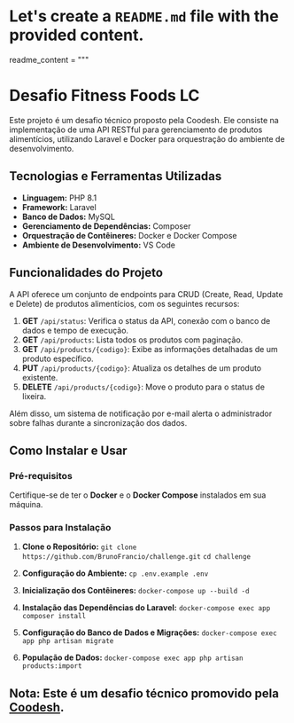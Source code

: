 # Let's create a `README.md` file with the provided content.

readme_content = """
# Desafio Fitness Foods LC

Este projeto é um desafio técnico proposto pela Coodesh. Ele consiste na implementação de uma API RESTful para gerenciamento de produtos alimentícios, utilizando Laravel e Docker para orquestração do ambiente de desenvolvimento.

## Tecnologias e Ferramentas Utilizadas

- **Linguagem:** PHP 8.1
- **Framework:** Laravel
- **Banco de Dados:** MySQL
- **Gerenciamento de Dependências:** Composer
- **Orquestração de Contêineres:** Docker e Docker Compose
- **Ambiente de Desenvolvimento:** VS Code

## Funcionalidades do Projeto

A API oferece um conjunto de endpoints para CRUD (Create, Read, Update e Delete) de produtos alimentícios, com os seguintes recursos:

1. **GET** `/api/status`: Verifica o status da API, conexão com o banco de dados e tempo de execução.
2. **GET** `/api/products`: Lista todos os produtos com paginação.
3. **GET** `/api/products/{codigo}`: Exibe as informações detalhadas de um produto específico.
4. **PUT** `/api/products/{codigo}`: Atualiza os detalhes de um produto existente.
5. **DELETE** `/api/products/{codigo}`: Move o produto para o status de lixeira.

Além disso, um sistema de notificação por e-mail alerta o administrador sobre falhas durante a sincronização dos dados.

## Como Instalar e Usar

### Pré-requisitos

Certifique-se de ter o **Docker** e o **Docker Compose** instalados em sua máquina.

### Passos para Instalação

1. **Clone o Repositório:**
   `git clone https://github.com/BrunoFrancio/challenge.git`
   `cd challenge`
   
2. **Configuração do Ambiente:**
    `cp .env.example .env`    

3. **Inicialização dos Contêineres:**
    `docker-compose up --build -d`

4. **Instalação das Dependências do Laravel:**
    `docker-compose exec app composer install`

5. **Configuração do Banco de Dados e Migrações:**
   `docker-compose exec app php artisan migrate`

5. **População de Dados:**
    `docker-compose exec app php artisan products:import`


## Nota: Este é um desafio técnico promovido pela [Coodesh](https://coodesh.com/).